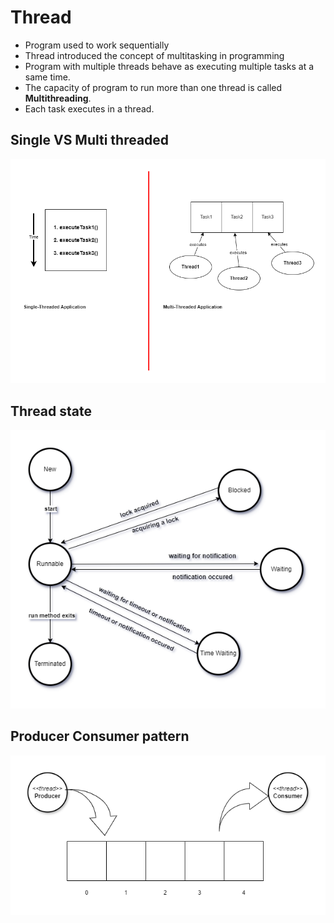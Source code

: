 # Thread
- Program used to work sequentially
- Thread introduced the concept of multitasking in programming
- Program with multiple threads behave as executing multiple tasks at a same time.
- The capacity of program to run more than one thread is called **Multithreading**.
- Each task executes in a thread.

## Single VS Multi threaded
![](img/singleVSmultithreaded.png)

## Thread state
![](img/threadState.png)

## Producer Consumer pattern
![](img/producerConsumer.png)

